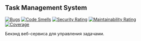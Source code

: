 ## Task Management System  
[![Bugs](https://sonarcloud.io/api/project_badges/measure?project=sergeloie_TaskManagementSystem&metric=bugs)](https://sonarcloud.io/summary/new_code?id=sergeloie_TaskManagementSystem)
[![Code Smells](https://sonarcloud.io/api/project_badges/measure?project=sergeloie_TaskManagementSystem&metric=code_smells)](https://sonarcloud.io/summary/new_code?id=sergeloie_TaskManagementSystem)
[![Security Rating](https://sonarcloud.io/api/project_badges/measure?project=sergeloie_TaskManagementSystem&metric=security_rating)](https://sonarcloud.io/summary/new_code?id=sergeloie_TaskManagementSystem)
[![Maintainability Rating](https://sonarcloud.io/api/project_badges/measure?project=sergeloie_TaskManagementSystem&metric=sqale_rating)](https://sonarcloud.io/summary/new_code?id=sergeloie_TaskManagementSystem)
[![Coverage](https://sonarcloud.io/api/project_badges/measure?project=sergeloie_TaskManagementSystem&metric=coverage)](https://sonarcloud.io/summary/new_code?id=sergeloie_TaskManagementSystem)

Бекэнд веб-сервиса для управления задачами.
